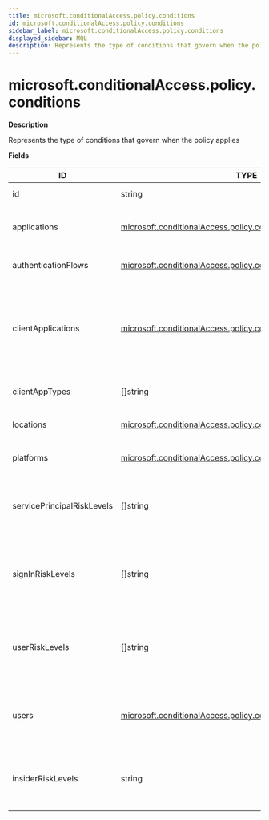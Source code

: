 ```yaml
---
title: microsoft.conditionalAccess.policy.conditions
id: microsoft.conditionalAccess.policy.conditions
sidebar_label: microsoft.conditionalAccess.policy.conditions
displayed_sidebar: MQL
description: Represents the type of conditions that govern when the policy applies
---
```


# microsoft.conditionalAccess.policy.conditions

**Description**

Represents the type of conditions that govern when the policy applies

**Fields**

| ID                         | TYPE                                                                                                                                      | DESCRIPTION                                                                                                                                                |
| -------------------------- | ----------------------------------------------------------------------------------------------------------------------------------------- | ---------------------------------------------------------------------------------------------------------------------------------------------------------- |
| id                         | string                                                                                                                                    | Internal ID based on policy ID                                                                                                                             |
| applications               | [microsoft.conditionalAccess.policy.conditions.applications](microsoft.conditionalaccess.policy.conditions.applications.md)               | Applications and user actions included in and excluded from the policy                                                                                     |
| authenticationFlows        | [microsoft.conditionalAccess.policy.conditions.authenticationFlows](microsoft.conditionalaccess.policy.conditions.authenticationflows.md) | Authentication flows included in the policy scope                                                                                                          |
| clientApplications         | [microsoft.conditionalAccess.policy.conditions.clientApplications](microsoft.conditionalaccess.policy.conditions.clientapplications.md)   | Client applications (service principals and workload identities) included in and excluded from the policy. Either users or clientApplications is required. |
| clientAppTypes             | &#91;&#93;string                                                                                                                          | Client application types included in the policy                                                                                                            |
| locations                  | [microsoft.conditionalAccess.policy.conditions.locations](microsoft.conditionalaccess.policy.conditions.locations.md)                     | Locations included in and excluded from the policy                                                                                                         |
| platforms                  | [microsoft.conditionalAccess.policy.conditions.platforms](microsoft.conditionalaccess.policy.conditions.platforms.md)                     | Platforms included in and excluded from the policy                                                                                                         |
| servicePrincipalRiskLevels | &#91;&#93;string                                                                                                                          | Service principal risk levels included in the policy. Possible values are: low, medium, high, none, unknownFutureValue.                                    |
| signInRiskLevels           | &#91;&#93;string                                                                                                                          | Sign-in risk levels included in the policy. Possible values are: low, medium, high, hidden, none, unknownFutureValue.                                      |
| userRiskLevels             | &#91;&#93;string                                                                                                                          | User risk levels included in the policy. Possible values are: low, medium, high, hidden, none, unknownFutureValue.                                         |
| users                      | [microsoft.conditionalAccess.policy.conditions.users](microsoft.conditionalaccess.policy.conditions.users.md)                             | Users, groups, and roles included in and excluded from the policy. Either users or clientApplications is required.                                         |
| insiderRiskLevels          | string                                                                                                                                    | Insider risk levels included in the policy. The possible values are: minor, moderate, elevated, unknownFutureValue.                                        |
